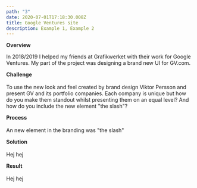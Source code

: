 ```yaml
---
path: "3"
date: 2020-07-01T17:18:30.008Z
title: Google Ventures site
description: Example 1, Example 2
---
```

**Overview**

In 2018/2019 I helped my friends at Grafikwerket with their work for Google Ventures. My part of the project was designing a brand new UI for GV.com.

**Challenge**\
\
To use the new look and feel created by brand design Viktor Persson and present GV and its portfolio companies. Each company is unique but how do you make them standout whilst presenting them on an equal level? And how do you include the new element "the slash"?

**Process**\
\
An new element in the branding was "the slash"

**Solution**\
\
Hej hej

**Result**\
\
Hej hej
